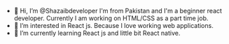 - 👋 Hi, I’m @Shazaibdeveloper I'm from Pakistan and I'm a beginner react developer. Currently I am working on HTML/CSS as a part time job.
- 👀 I’m interested in React js. Because I love working web applications.
- 🌱 I’m currently learning React js and little bit React native.

<!---
Shazaibdeveloper/Shazaibdeveloper is a ✨ special ✨ repository because its `README.md` (this file) appears on your GitHub profile.
You can click the Preview link to take a look at your changes.
--->
